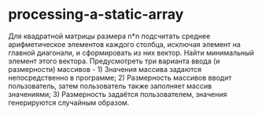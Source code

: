# processing-a-static-array
Для квадратной матрицы размера n*n подсчитать среднее арифметическое
элементов каждого столбца, исключая элемент на главной диагонали, и сформировать из них вектор. Найти минимальный элемент этого вектора.
Предусмотреть три варианта ввода (и размерности) массивов - 1) Значения массива задаются непосредственно в программе; 2) Размерность массивов вводит пользователь, затем пользователь также заполняет массив значениями; 3) Размерность задаётся пользователем, значения генерируются случайным образом.
